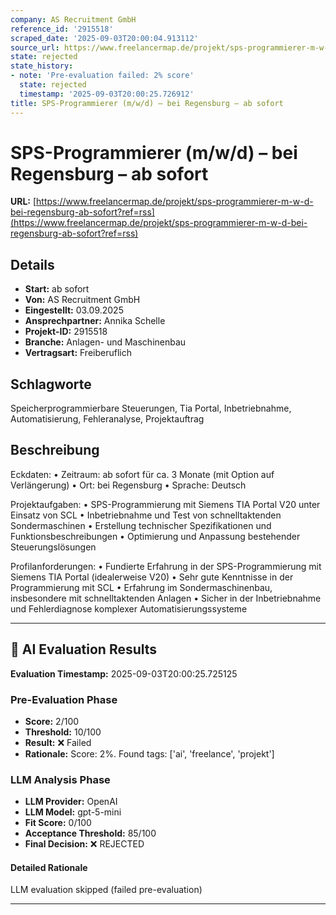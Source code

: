```yaml
---
company: AS Recruitment GmbH
reference_id: '2915518'
scraped_date: '2025-09-03T20:00:04.913112'
source_url: https://www.freelancermap.de/projekt/sps-programmierer-m-w-d-bei-regensburg-ab-sofort?ref=rss
state: rejected
state_history:
- note: 'Pre-evaluation failed: 2% score'
  state: rejected
  timestamp: '2025-09-03T20:00:25.726912'
title: SPS-Programmierer (m/w/d) – bei Regensburg – ab sofort
---
```



# SPS-Programmierer (m/w/d) – bei Regensburg – ab sofort
**URL:** [https://www.freelancermap.de/projekt/sps-programmierer-m-w-d-bei-regensburg-ab-sofort?ref=rss](https://www.freelancermap.de/projekt/sps-programmierer-m-w-d-bei-regensburg-ab-sofort?ref=rss)
## Details
- **Start:** ab sofort
- **Von:** AS Recruitment GmbH
- **Eingestellt:** 03.09.2025
- **Ansprechpartner:** Annika Schelle
- **Projekt-ID:** 2915518
- **Branche:** Anlagen- und Maschinenbau
- **Vertragsart:** Freiberuflich

## Schlagworte
Speicherprogrammierbare Steuerungen, Tia Portal, Inbetriebnahme, Automatisierung, Fehleranalyse, Projektauftrag

## Beschreibung
Eckdaten:
• Zeitraum: ab sofort für ca. 3 Monate (mit Option auf Verlängerung)
• Ort: bei Regensburg
• Sprache: Deutsch

Projektaufgaben:
• SPS-Programmierung mit Siemens TIA Portal V20 unter Einsatz von SCL
• Inbetriebnahme und Test von schnelltaktenden Sondermaschinen
• Erstellung technischer Spezifikationen und Funktionsbeschreibungen
• Optimierung und Anpassung bestehender Steuerungslösungen

Profilanforderungen:
• Fundierte Erfahrung in der SPS-Programmierung mit Siemens TIA Portal (idealerweise V20)
• Sehr gute Kenntnisse in der Programmierung mit SCL
• Erfahrung im Sondermaschinenbau, insbesondere mit schnelltaktenden Anlagen
• Sicher in der Inbetriebnahme und Fehlerdiagnose komplexer Automatisierungssysteme

---

## 🤖 AI Evaluation Results

**Evaluation Timestamp:** 2025-09-03T20:00:25.725125

### Pre-Evaluation Phase
- **Score:** 2/100
- **Threshold:** 10/100
- **Result:** ❌ Failed
- **Rationale:** Score: 2%. Found tags: ['ai', 'freelance', 'projekt']

### LLM Analysis Phase
- **LLM Provider:** OpenAI
- **LLM Model:** gpt-5-mini
- **Fit Score:** 0/100
- **Acceptance Threshold:** 85/100
- **Final Decision:** ❌ REJECTED

#### Detailed Rationale
LLM evaluation skipped (failed pre-evaluation)

---
